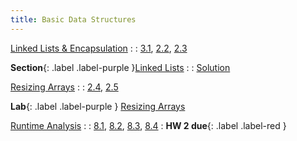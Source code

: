 ```yaml
---
title: Basic Data Structures
---
```


[Linked Lists & Encapsulation](#)
  :
  : [3.1](#), [2.2](#), [2.3](#)

**Section**{: .label .label-purple }[Linked Lists](#)
  : 
  : [Solution](#)

[Resizing Arrays](#)
  :
  : [2.4](#), [2.5](#)

**Lab**{: .label .label-purple } [Resizing Arrays](#)

[Runtime Analysis](#)
  :
  : [8.1](#), [8.2](#), [8.3](#), [8.4](#)
: **HW 2 due**{: .label .label-red }

